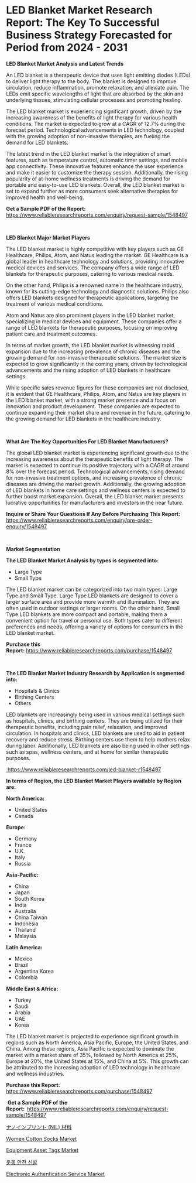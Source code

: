 <p><h1>LED Blanket Market Research Report: The Key To Successful Business Strategy Forecasted for Period from 2024 - 2031</h1></p><p><strong>LED Blanket Market Analysis and Latest Trends</strong></p>
<p><p>An LED blanket is a therapeutic device that uses light emitting diodes (LEDs) to deliver light therapy to the body. The blanket is designed to improve circulation, reduce inflammation, promote relaxation, and alleviate pain. The LEDs emit specific wavelengths of light that are absorbed by the skin and underlying tissues, stimulating cellular processes and promoting healing.</p><p>The LED blanket market is experiencing significant growth, driven by the increasing awareness of the benefits of light therapy for various health conditions. The market is expected to grow at a CAGR of 12.7% during the forecast period. Technological advancements in LED technology, coupled with the growing adoption of non-invasive therapies, are fueling the demand for LED blankets.</p><p>The latest trend in the LED blanket market is the integration of smart features, such as temperature control, automatic timer settings, and mobile app connectivity. These innovative features enhance the user experience and make it easier to customize the therapy session. Additionally, the rising popularity of at-home wellness treatments is driving the demand for portable and easy-to-use LED blankets. Overall, the LED blanket market is set to expand further as more consumers seek alternative therapies for improved health and well-being.</p></p>
<p><strong>Get a Sample PDF of the Report:&nbsp;</strong> <a href="https://www.reliableresearchreports.com/enquiry/request-sample/1548497">https://www.reliableresearchreports.com/enquiry/request-sample/1548497</a></p>
<p>&nbsp;</p>
<p><strong>LED Blanket Major Market Players</strong></p>
<p><p>The LED blanket market is highly competitive with key players such as GE Healthcare, Philips, Atom, and Natus leading the market. GE Healthcare is a global leader in healthcare technology and solutions, providing innovative medical devices and services. The company offers a wide range of LED blankets for therapeutic purposes, catering to various medical needs.</p><p>On the other hand, Philips is a renowned name in the healthcare industry, known for its cutting-edge technology and diagnostic solutions. Philips also offers LED blankets designed for therapeutic applications, targeting the treatment of various medical conditions.</p><p>Atom and Natus are also prominent players in the LED blanket market, specializing in medical devices and equipment. These companies offer a range of LED blankets for therapeutic purposes, focusing on improving patient care and treatment outcomes.</p><p>In terms of market growth, the LED blanket market is witnessing rapid expansion due to the increasing prevalence of chronic diseases and the growing demand for non-invasive therapeutic solutions. The market size is expected to grow significantly in the coming years, driven by technological advancements and the rising adoption of LED blankets in healthcare settings.</p><p>While specific sales revenue figures for these companies are not disclosed, it is evident that GE Healthcare, Philips, Atom, and Natus are key players in the LED blanket market, with a strong market presence and a focus on innovation and product development. These companies are expected to continue expanding their market share and revenue in the future, catering to the growing demand for LED blankets in the healthcare industry.</p></p>
<p>&nbsp;</p>
<p><strong>What Are The Key Opportunities For LED Blanket Manufacturers?</strong></p>
<p><p>The global LED blanket market is experiencing significant growth due to the increasing awareness about the therapeutic benefits of light therapy. The market is expected to continue its positive trajectory with a CAGR of around 8% over the forecast period. Technological advancements, rising demand for non-invasive treatment options, and increasing prevalence of chronic diseases are driving the market growth. Additionally, the growing adoption of LED blankets in home care settings and wellness centers is expected to further boost market expansion. Overall, the LED blanket market presents lucrative opportunities for manufacturers and investors in the near future.</p></p>
<p><strong>Inquire or Share Your Questions If Any Before Purchasing This Report:</strong> <a href="https://www.reliableresearchreports.com/enquiry/pre-order-enquiry/1548497">https://www.reliableresearchreports.com/enquiry/pre-order-enquiry/1548497</a></p>
<p>&nbsp;</p>
<p><strong>Market Segmentation</strong></p>
<p><strong>The LED Blanket Market Analysis by types is segmented into:</strong></p>
<p><ul><li>Large Type</li><li>Small Type</li></ul></p>
<p><p>The LED blanket market can be categorized into two main types: Large Type and Small Type. Large Type LED blankets are designed to cover a larger surface area and provide more warmth and illumination. They are often used in outdoor settings or larger rooms. On the other hand, Small Type LED blankets are more compact and portable, making them a convenient option for travel or personal use. Both types cater to different preferences and needs, offering a variety of options for consumers in the LED blanket market.</p></p>
<p><strong>Purchase this Report:&nbsp;</strong><a href="https://www.reliableresearchreports.com/purchase/1548497">https://www.reliableresearchreports.com/purchase/1548497</a></p>
<p>&nbsp;</p>
<p><strong>The LED Blanket Market Industry Research by Application is segmented into:</strong></p>
<p><ul><li>Hospitals & Clinics</li><li>Birthing Centers</li><li>Others</li></ul></p>
<p><p>LED blankets are increasingly being used in various medical settings such as hospitals, clinics, and birthing centers. They are being utilized for their therapeutic benefits, including pain relief, relaxation, and improved circulation. In hospitals and clinics, LED blankets are used to aid in patient recovery and reduce stress. Birthing centers use them to help mothers relax during labor. Additionally, LED blankets are also being used in other settings such as spas, wellness centers, and at home for similar therapeutic purposes.</p></p>
<p><a href="https://www.reliableresearchreports.com/led-blanket-r1548497">&nbsp;https://www.reliableresearchreports.com/led-blanket-r1548497</a></p>
<p><strong>In terms of Region, the LED Blanket Market Players available by Region are:</strong></p>
<p>
    <p> <strong> North America: </strong>
        <ul>
            <li>United States</li>
            <li>Canada</li>
        </ul>
        </p> 
    <p> <strong> Europe: </strong>
        <ul>
            <li>Germany</li>
            <li>France</li>
            <li>U.K.</li>
            <li>Italy</li>
            <li>Russia</li>
        </ul>
        </p> 
    <p> <strong> Asia-Pacific: </strong>
        <ul>
            <li>China</li>
            <li>Japan</li>
            <li>South Korea</li>
            <li>India</li>
            <li>Australia</li>
            <li>China Taiwan</li>
            <li>Indonesia</li>
            <li>Thailand</li>
            <li>Malaysia</li>
        </ul>
        </p> 
    <p> <strong> Latin America: </strong>
        <ul>
            <li>Mexico</li>
            <li>Brazil</li>
            <li>Argentina Korea</li>
            <li>Colombia</li>
        </ul>
        </p> 
    <p> <strong> Middle East & Africa: </strong>
        <ul>
            <li>Turkey</li>
            <li>Saudi</li>
            <li>Arabia</li>
            <li>UAE</li>
            <li>Korea</li>
        </ul>
    </p>
    </p>
<p><p>The LED blanket market is projected to experience significant growth in regions such as North America, Asia Pacific, Europe, the United States, and China. Among these regions, Asia Pacific is expected to dominate the market with a market share of 35%, followed by North America at 25%, Europe at 20%, the United States at 15%, and China at 5%. This growth can be attributed to the increasing adoption of LED technology in healthcare and wellness industries.</p></p>
<p><strong>Purchase this Report: </strong><a href="https://www.reliableresearchreports.com/purchase/1548497">https://www.reliableresearchreports.com/purchase/1548497</a></p>
<p>&nbsp;<strong>Get a Sample PDF of the Report:&nbsp;&nbsp;</strong><a href="https://www.reliableresearchreports.com/enquiry/request-sample/1548497">https://www.reliableresearchreports.com/enquiry/request-sample/1548497</a></p>
<p><strong></strong></p>
<p><p><a href="https://github.com/bevdtkn4419963/Market-Research-Report-List-2/blob/main/9318873142416.md">ナノインプリント (NIL) 材料</a></p><p><a href="https://github.com/thereveren80/Market-Research-Report-List-1/blob/main/women-cotton-socks-market.md">Women Cotton Socks Market</a></p><p><a href="https://github.com/alexcrou8/Market-Research-Report-List-1/blob/main/equipment-asset-tags-market.md">Equipment Asset Tags Market</a></p><p><a href="https://github.com/idcefvhkdut6/Market-Research-Report-List-2/blob/main/3361017150221.md">운동 안전 신발</a></p><p><a href="https://www.linkedin.com/pulse/electronic-authentication-service-market-trends-analysis-forecasted-aaske">Electronic Authentication Service Market</a></p></p>
